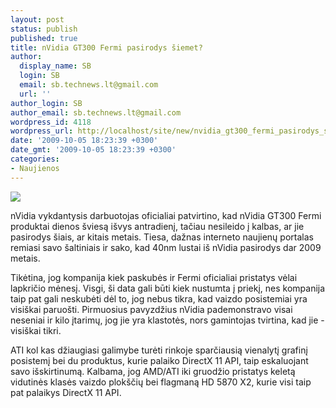 ```yaml
---
layout: post
status: publish
published: true
title: nVidia GT300 Fermi pasirodys šiemet?
author:
  display_name: SB
  login: SB
  email: sb.technews.lt@gmail.com
  url: ''
author_login: SB
author_email: sb.technews.lt@gmail.com
wordpress_id: 4118
wordpress_url: http://localhost/site/new/nvidia_gt300_fermi_pasirodys_siemet/
date: '2009-10-05 18:23:39 +0300'
date_gmt: '2009-10-05 18:23:39 +0300'
categories:
- Naujienos
---
```

<div class="imgright"><img src="http://t2.gstatic.com/images?q=tbn:Vnt2ym2uoEbsWM:http://xollothnews.files.wordpress.com/2009/04/12278-102.png"  /></div>
<p>nVidia vykdantysis darbuotojas oficialiai patvirtino, kad nVidia GT300 Fermi produktai dienos šviesą išvys antradienį, tačiau nesileido į kalbas, ar jie pasirodys šiais, ar kitais metais. Tiesa, dažnas interneto naujienų portalas remiasi savo šaltiniais ir sako, kad 40nm lustai iš nVidia pasirodys dar 2009 metais.</p>
<p>Tikėtina, jog kompanija kiek paskubės ir Fermi oficialiai pristatys vėlai lapkričio mėnesį. Visgi, ši data gali būti kiek nustumta į priekį, nes kompanija taip pat gali neskubėti dėl to, jog nebus tikra, kad vaizdo posistemiai yra visiškai paruošti. Pirmuosius pavyzdžius nVidia pademonstravo visai neseniai ir kilo įtarimų, jog jie yra klastotės, nors gamintojas tvirtina, kad jie - visiškai tikri.</p>
<p>ATI kol kas džiaugiasi galimybe turėti rinkoje sparčiausią vienalytį grafinį posistemį bei du produktus, kurie palaiko DirectX 11 API, taip eskaluojant savo išskirtinumą. Kalbama, jog AMD/ATI iki gruodžio pristatys keletą vidutinės klasės vaizdo plokščių bei flagmaną HD 5870 X2, kurie visi taip pat palaikys DirectX 11 API.<br /></p>
